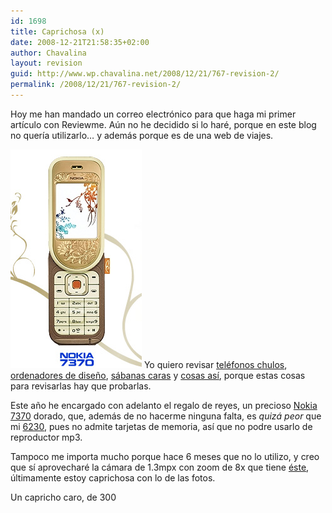 ```yaml
---
id: 1698
title: Caprichosa (x)
date: 2008-12-21T21:58:35+02:00
author: Chavalina
layout: revision
guid: http://www.wp.chavalina.net/2008/12/21/767-revision-2/
permalink: /2008/12/21/767-revision-2/
---
```

Hoy me han mandado un correo electrónico para que haga mi primer artículo con Reviewme. A&uacute;n no he decidido si lo haré, porque en este blog no quería utilizarlo… y además porque es de una web de viajes.

<img class="imgizqda" src="/imagenes/fotos/7370.jpg" alt="Nokia 7370" /> Yo quiero revisar <a href="http://chavalina.net/comentar.php?idpost=483" target="_blank">teléfonos chulos</a>, <a href="http://chavalina.net/comentar.php?idpost=60" target="_blank">ordenadores de dise&ntilde;o</a>, <a href="http://chavalina.net/comentar.php?idpost=235" target="_blank">sábanas caras</a> y <a href="http://chavalina.net/comentar.php?idpost=288" target="_blank">cosas así</a>, porque estas cosas para revisarlas hay que probarlas.

Este a&ntilde;o he encargado con adelanto el regalo de reyes, un precioso <a href="http://www.nokia.es/A4180106" target="_blank">Nokia 7370</a> dorado, que, además de no hacerme ninguna falta, es _quizá peor_ que mi <a href="http://chavalina.net/comentar.php?idpost=48" target="_blank">6230</a>, pues no admite tarjetas de memoria, así que no podre usarlo de reproductor mp3. 

Tampoco me importa mucho porque hace 6 meses que no lo utilizo, y creo que sí aprovecharé la cámara de 1.3mpx con zoom de 8x que tiene <a href="http://www.nokia.es/A4180106" target="_blank">éste</a>, &uacute;ltimamente estoy caprichosa con lo de las fotos.

Un capricho caro, de 300